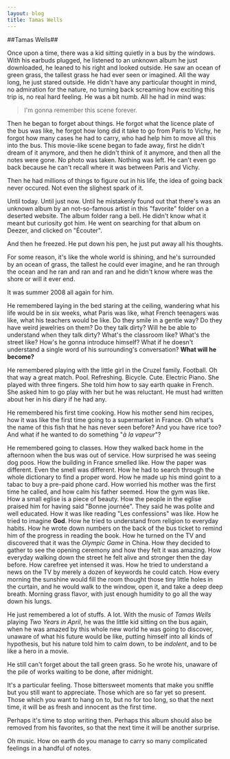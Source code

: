 ```yaml
---
layout: blog
title: Tamas Wells
---
```


##Tamas Wells##

Once upon a time, there was a kid sitting quietly in a bus by the windows. With his earbuds plugged, he listened to an unknown album he just downloaded, he leaned to his right and looked outside. He saw an ocean of green grass, the tallest grass he had ever seen or imagined. All the way long, he just stared outside. He didn't have any particular thought in mind, no admiration for the nature, no turning back screaming how exciting this trip is, no real hard feeling. He was a bit numb. All he had in mind was:

>I'm gonna remember this scene forever.

Then he began to forget about things. He forgot what the licence plate of the bus was like, he forgot how long did it take to go from Paris to Vichy, he forgot how many cases he had to carry, who had help him to move all this into the bus. This movie-like scene began to fade away, first he didn't dream of it anymore, and then he didn't think of it anymore, and then all the notes were gone. No photo was taken. Nothing was left. He can't even go back because he can't recall where it was between Paris and Vichy.

Then he had millions of things to figure out in his life, the idea of going back never occured. Not even the slighest spark of it.

Until today. Until just now. Until he mistakenly found out that there's was an unknown album by an not-so-famous artist in this "favorite" folder on a deserted website. The album folder rang a bell. He didn't know what it meant but curiosity got him. He went on searching for that album on Deezer, and clicked on "Écouter".

And then he freezed. He put down his pen, he just put away all his thoughts.

For some reason, it's like the whole world is shining, and he's surrounded by an ocean of grass, the tallest he could ever imagine, and he ran through the ocean and he ran and ran and ran and he didn't know where was the shore or will it ever end.

It was summer 2008 all again for him.

He remembered laying in the bed staring at the ceiling, wandering what his life would be in six weeks, what Paris was like, what French teenagers was like, what his teachers would be like. Do they smile in a gentle way? Do they have weird jewelries on them? Do they talk dirty? Will he be able to understand when they talk dirty? What's the classroom like? What's the street like? How's he gonna introduce himself? What if he doesn't understand a single word of his surrounding's conversation? **What will he become?**

He remembered playing with the little girl in the Cruzel family. Football. Oh that way a great match. Pool. Refreshing. Bicycle. Cute. Electric Piano. She played with three fingers. She told him how to say earth quake in French. She asked him to go play with her but he was reluctant. He must had written about her in his diary if he had any.

He remembered his first time cooking. How his mother send him recipes, how it was like the first time going to a supermarket in France. Oh what's the name of this fish that he has never seen before? And you have rice too? And what if he wanted to do something "*à la vapeur*"?

He remembered going to classes. How they walked back home in the afternoon when the bus was out of service. How surprised he was seeing dog poos. How the building in France smelled like. How the paper was different. Even the smell was different. How he had to search through the whole dictionary to find a proper word. How he made up his mind goint to a tabac to buy a pre-paid phone card. How worried his mother was the first time he called, and how calm his father seemed. How the gym was like. How a small eglise is a piece of beauty. How the people in the eglise praised him for having said "Bonne journée". They said he was polite and well educated. How it was like reading "Les confessions" was like. How he tried to imagine **God**. How he tried to understand from religion to everyday habits. How he wrote down numbers on the back of the bus ticket to remind him of the progress in reading the book. How he turned on the TV and discovered that it was the *Olympic Game* in China. How they decided to gather to see the opening ceremony and how they felt it was amazing. How everyday walking down the street he felt alive and stronger then the day before. How carefree yet intensed it was. How he tried to understand a news on the TV by merely a dozen of keywords he could catch. How every morning the sunshine would fill the room thought those tiny little holes in the curtain, and he would walk to the window, open it, and take a deep deep breath. Morning grass flavor, with just enough humidity to go all the way down his lungs.

He just remembered a lot of stuffs. A lot. With the music of *Tamas Wells* playing *Two Years in April*, he was the little kid sitting on the bus again, when he was amazed by this whole new world he was going to discover, unaware of what his future would be like, putting himself into all kinds of hypothesis, but his nature told him to calm down, to be *indolent*, and to be like a hero in a movie.

He still can't forget about the tall green grass. So he wrote his, unaware of the pile of works waiting to be done, after midnight.

It's a particular feeling. Those bittersweet moments that make you sniffle but you still want to appreciate. Those which are so far yet so present. Those which you want to hang on to, but no for too long, so that the next time, it will be as fresh and innocent as the first time.

Perhaps it's time to stop writing then. Perhaps this album should also be removed from his favorites, so that the next time it will be another surprise.

Oh music. How on earth do you manage to carry so many complicated feelings in a handful of notes.